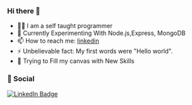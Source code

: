 ### Hi there 👋

<ul>
  <li>👨‍💻 I am a self taught programmer</li>
  <li>🔭 Currently Experimenting With Node.js,Express, MongoDB</li>
  <li>
    📫 How to reach me:
    <a href="https://www.linkedin.com/in/abhinabadutta/">linkedin</a>
  </li>
  <li>⚡ Unbelievable fact: My first words were "Hello world".</li>
  <li>🎨 Trying to Fill my canvas with New Skills</li>
</ul>





<!--  -->
<h3>👨 Social</h3>

[![LinkedIn Badge](https://img.shields.io/badge/LinkedIn-Profile-informational?style=flat&logo=linkedin&logoColor=white&color=0D76A8)](https://www.linkedin.com/in/abhinabadutta/)



